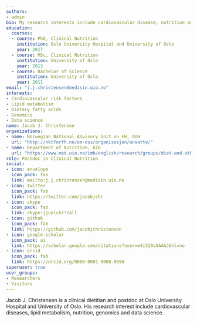 ```yaml
---
authors:
- admin
bio: My research interests include cardiovascular disease, nutrition and data science.
education:
  courses:
  - course: PhD, Clinical Nutrition
    institution: Oslo University Hospital and University of Oslo
    year: 2017
  - course: MSc, Clinical Nutrition
    institution: University of Oslo
    year: 2013
  - course: Bachelor of Science
    institution: University of Oslo
    year: 2011
email: "j.j.christensen@medisin.uio.no"
interests:
- Cardiovascular risk factors
- Lipid metabolism
- Dietary fatty acids
- Genomics
- Data science
name: Jacob J. Christensen
organizations:
- name: Norwegian National Advisory Unit on FH, OUH
  url: "http://nktforfh.no/om-oss/organisasjon/ansatte/"
- name: Department of Nutrition, UiO
  url: "https://www.med.uio.no/imb/english/research/groups/diet-and-atherosclerosis/"
role: Postdoc in Clinical Nutrition
social:
- icon: envelope
  icon_pack: fas
  link: mailto:j.j.christensen@medisin.uio.no
- icon: twitter
  icon_pack: fab
  link: https://twitter.com/jacobjchr
- icon: skype
  icon_pack: fab
  link: skype:jjuelchr?call
- icon: github
  icon_pack: fab
  link: https://github.com/jacobjchristensen
- icon: google-scholar
  icon_pack: ai
  link: https://scholar.google.com/citations?user=m4i5I0sAAAAJ&hl=no
- icon: orcid
  icon_pack: fab
  link: https://orcid.org/0000-0001-8008-0650
superuser: true
user_groups:
- Researchers
- Visitors
---
```


Jacob J. Christensen is a clinical dietitian and postdoc at Oslo University Hospital and University of Oslo. His research interest include cardiovascular diseases, lipid metabolism, nutrition, genomics and data science. 
